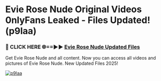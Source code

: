 # Evie Rose Nude Original Videos 0nlyFans Leaked - Files Updated! (p9laa)

<h3>🔴 CLICK HERE 🌐==►► <a href="https://tinyurl.com/yc6ubb5a" rel="nofollow">Evie Rose Nude Updated Files</a></h3>

Get Evie Rose Nude and all content. Now you can access all videos and pictures of Evie Rose Nude. New Updated Files 2025!

[![p9laa](https://i.imgur.com/7eu0CRL.gif)](https://tinyurl.com/yc6ubb5a)
